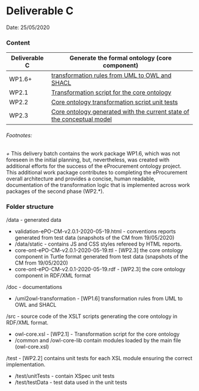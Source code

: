 # Deliverable C

Date: 25/05/2020

### Content 

| Deliverable C | Generate the formal ontology (core component)	|
|--------	|-----------------------------------------------------------------------------------------------------------------------------	|
| WP1.6+ 	| [transformation rules from UML to OWL and SHACL](deliverables/C/doc/uml2owl-transformation/wp1-6-uml2owl-transformation-2020-05-25.pdf) 	|
| WP2.1 	| [Transformation script for the core ontology](deliverables/C/src/owl-core.xsl) 	|
| WP2.2 	| [Core ontology transformation script unit tests](deliverables/C/test/test-owl-core-lib) 	|
| WP2.3 	| [Core ontology generated with the current state of the conceptual model](deliverables/C/data/core-ont-ePO-CM-v2.0.1-2020-05-19.ttl) 	|

###### Footnotes:
_+_ This delivery batch contains the work package WP1.6, which was not foreseen in the initial planning, but, nevertheless, was created with additional efforts for the success of the eProcurement ontology project. This additional work package contributes to completing the eProcurement overall architecture and provides a concise, human readable, documentation of the transformation logic that is implemented across work packages of the second phase (WP2.*).   

### Folder structure

/data - generated data  
* validation-ePO-CM-v2.0.1-2020-05-19.html - conventions reports generated from test data (snapshots of the CM from 19/05/2020) 
* /data/static - contains JS and CSS styles refereed by HTML reports.
* core-ont-ePO-CM-v2.0.1-2020-05-19.ttl - [WP2.3] the core ontology component in Turtle format generated from test data (snapshots of the CM from 19/05/2020)  
* core-ont-ePO-CM-v2.0.1-2020-05-19.rdf - [WP2.3] the core ontology component in RDF/XML format 

/doc - documentations
* /uml2owl-transformation - [WP1.6] transformation rules from UML to OWL and SHACL

/src - source code of the XSLT scripts generating the core ontology in RDF/XML format. 
* owl-core.xsl - [WP2.1] - Transformation script for the core ontology
* /common and /owl-core-lib contain modules loaded by the main file (owl-core.xsl)

/test - [WP2.2] contains unit tests for each XSL module ensuring the correct implementation.
* /test/unitTests - contain XSpec unit tests
* /test/testData - test data used in the unit tests
